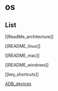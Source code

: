 # os

## List

[[ReadMe_architecture]]

[[README_linux]]

[[README_mac]]

[[README_windows]]

[[key_shortcuts]]

[ADB_devices](ADB_devices.md)
